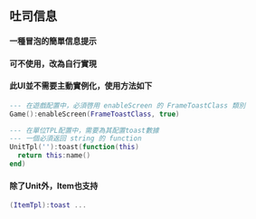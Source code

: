 ## 吐司信息

#### 一種冒泡的簡單信息提示

#### 可不使用，改為自行實現

#### 此UI並不需要主動實例化，使用方法如下

```lua
--- 在遊戲配置中，必須啓用 enableScreen 的 FrameToastClass 類別
Game():enableScreen(FrameToastClass, true)

--- 在單位TPL配置中，需要為其配置toast數據
--- 一個必須返回 string 的 function
UnitTpl(''):toast(function(this) 
  return this:name() 
end)
```

#### 除了Unit外，Item也支持

```lua
(ItemTpl):toast ...
```
